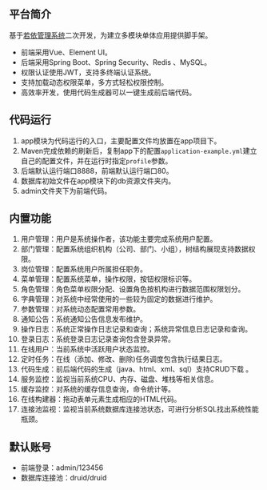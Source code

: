 ## 平台简介

基于[若依管理系统](http://ruoyi.vip)二次开发，为建立多模块单体应用提供脚手架。

* 前端采用Vue、Element UI。
* 后端采用Spring Boot、Spring Security、Redis 、MySQL。
* 权限认证使用JWT，支持多终端认证系统。
* 支持加载动态权限菜单，多方式轻松权限控制。
* 高效率开发，使用代码生成器可以一键生成前后端代码。

## 代码运行

1. app模块为代码运行的入口，主要配置文件均放置在app项目下。
2. Maven完成依赖的刷新后，复制app下的配置`application-example.yml`建立自己的配置文件，并在运行时指定`profile`参数。
3. 后端默认运行端口8888，前端默认运行端口80。
4. 数据库初始文件在app模块下的db资源文件夹内。
5. admin文件夹下为前端代码。

## 内置功能

1.  用户管理：用户是系统操作者，该功能主要完成系统用户配置。
2.  部门管理：配置系统组织机构（公司、部门、小组），树结构展现支持数据权限。
3.  岗位管理：配置系统用户所属担任职务。
4.  菜单管理：配置系统菜单，操作权限，按钮权限标识等。
5.  角色管理：角色菜单权限分配、设置角色按机构进行数据范围权限划分。
6.  字典管理：对系统中经常使用的一些较为固定的数据进行维护。
7.  参数管理：对系统动态配置常用参数。
8.  通知公告：系统通知公告信息发布维护。
9.  操作日志：系统正常操作日志记录和查询；系统异常信息日志记录和查询。
10.  登录日志：系统登录日志记录查询包含登录异常。
11.  在线用户：当前系统中活跃用户状态监控。
12.  定时任务：在线（添加、修改、删除)任务调度包含执行结果日志。
13.  代码生成：前后端代码的生成（java、html、xml、sql）支持CRUD下载 。
14.  服务监控：监视当前系统CPU、内存、磁盘、堆栈等相关信息。
15.  缓存监控：对系统的缓存信息查询，命令统计等。
16.  在线构建器：拖动表单元素生成相应的HTML代码。
17.  连接池监视：监视当前系统数据库连接池状态，可进行分析SQL找出系统性能瓶颈。

## 默认账号

* 前端登录：admin/123456
* 数据库连接池：druid/druid
